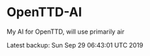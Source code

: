 # OpenTTD-AI
My AI for OpenTTD, will use primarily air

Latest backup: Sun Sep 29 06:43:01 UTC 2019
